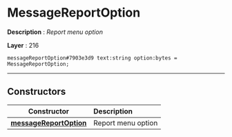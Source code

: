 # MessageReportOption

**Description** : *Report menu option*

**Layer** : 216

```tl
messageReportOption#7903e3d9 text:string option:bytes = MessageReportOption;
```

---

## Constructors

| Constructor | Description |
| :---: | :--- |
| [**messageReportOption**](constructor/messageReportOption) | Report menu option |